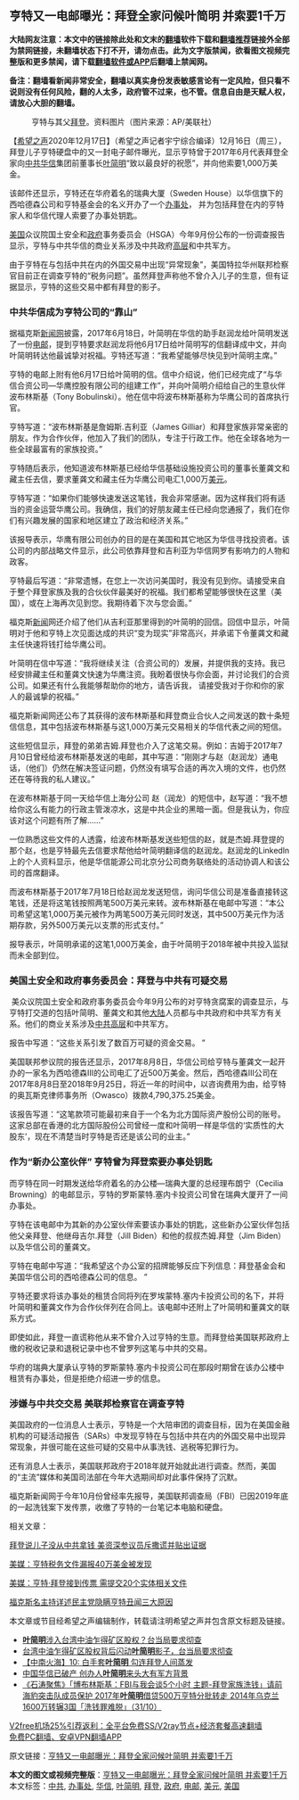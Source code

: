  <h2>亨特又一电邮曝光：拜登全家问候叶简明 并索要1千万</h2> <p class="notice"><b>大陆网友注意：本文中的链接除此处和文末的<a href="https://github.com/bannedbook/fanqiang" >翻墙</a>软件下载和<a href="https://github.com/killgcd/justmysocks/blob/master/README.md">翻墙推荐</a>链接外全部为禁网链接，未翻墙状态下打不开，请勿点击。此为文字版禁闻，欲看图文视频完整版和更多禁闻，请下载<a href="https://github.com/bannedbook/fanqiang">翻墙软件或APP</a>后翻墙上禁闻网。</p><p>备注：翻墙看新闻非常安全，翻墙以真实身份发表敏感言论有一定风险，但只看不说则没有任何风险，翻的人太多，政府管不过来，也不管。信息自由是天赋人权，请放心大胆的翻墙。</b></p>  <div class="entry"> <figure><figcaption>亨特与其父<a href="https://www.bannedbook.org/bnews/tag/%e6%8b%9c%e7%99%bb/" class="st_tag internal_tag" rel="tag" title="标签 拜登 下的日志">拜登</a>。资料图片（图片来源：AP/美联社）</figcaption></figure> <p>【<span class='wp_keywordlink_affiliate'><a href="https://www.soundofhope.org" title="希望之声" target="_blank">希望之声</a></span>2020年12月17日】（希望之声记者宇宁综合编译）12月16日（周三），拜登儿子亨特硬盘中的又一封电子邮件曝光，显示亨特曾于2017年6月代表拜登全家向<a href="https://www.bannedbook.org/bnews/tag/%e4%b8%ad%e5%85%b1/" class="st_tag internal_tag" rel="tag" title="标签 中共 下的日志">中共</a><a href="https://www.bannedbook.org/bnews/tag/%E5%8D%8E%E4%BF%A1/" class="st_tag internal_tag" rel="tag" title="标签 华信 下的日志">华信</a>集团前董事长<a href="https://www.bannedbook.org/bnews/tag/%e5%8f%b6%e7%ae%80%e6%98%8e/" class="st_tag internal_tag" rel="tag" title="标签 叶简明 下的日志">叶简明</a>“致以最良好的祝愿”，并向他索要1,000万美金。</p> <p>该邮件还显示，亨特还在华府着名的瑞典大厦（Sweden House）以华信旗下的西哈德森公司和亨特基金会的名义开办了一个<a href="https://www.bannedbook.org/bnews/tag/%E5%8A%9E%E4%BA%8B%E5%A4%84/" class="st_tag internal_tag" rel="tag" title="标签 办事处 下的日志">办事处</a>， 并为包括拜登在内的亨特家人和华信代理人索要了办事处钥匙。</p> <p><a href="https://www.bannedbook.org/bnews/tag/%e7%be%8e%e5%9b%bd/" class="st_tag internal_tag" rel="tag" title="标签 美国 下的日志">美国</a>众议院国土安全和<a href="https://www.bannedbook.org/bnews/tag/%e6%94%bf%e5%ba%9c/" class="st_tag internal_tag" rel="tag" title="标签 政府 下的日志">政府</a>事务委员会（HSGA）今年9月份公布的一份调查报告显示，亨特与中共华信的商业关系涉及中共政府<span class='wp_keywordlink_affiliate'><a href="https://www.bannedbook.org/bnews/ccpdope/" title="中共高层内幕" target="_blank">高层</a></span>和中共军方。</p> <p>由于亨特在与包括中共在内的外国交易中出现“异常现象”，美国特拉华州联邦检察官目前正在调查亨特的“税务问题”。虽然拜登声称他不曾介入儿子的生意，但有证据显示，亨特的这些交易中都有拜登的影子。</p> <h3>中共华信成为亨特公司的“靠山”</h3> <p>据福克斯<span class='wp_keywordlink_affiliate'><a href="https://www.bannedbook.org/" title="新闻网">新闻网</a></span>披露，2017年6月18日，叶简明在华信的助手赵润龙给叶简明发送了一份<a href="https://www.bannedbook.org/bnews/tag/%E7%94%B5%E9%82%AE/" class="st_tag internal_tag" rel="tag" title="标签 电邮 下的日志">电邮</a>，提到亨特要求赵润龙将他6月17日给叶简明写的信翻译成中文，并向叶简明转达他最诚挚对祝福。亨特还写道：“我希望能够尽快见到叶简明主席。”</p> <p>亨特的电邮上附有他6月17日给叶简明的信。信中介绍说，他们已经完成了“与华信合资公司—华鹰控股有限公司的组建工作”，并向叶简明介绍给自己的生意伙伴波布林斯基（Tony Bobulinski）。他在信中将波布林斯基称为华鹰公司的首席执行官。</p> <p>亨特写道：“波布林斯基是詹姆斯.吉利亚（James Gilliar）和拜登家族非常亲密的朋友。作为合作伙伴，他加入了我们的团队，专注于行政工作。他在全球各地为一些全球最富有的家族投资。”</p> <p>亨特随后表示，他知道波布林斯基已经给华信基础设施投资公司的董事长董龚文和藏主任去信，要求董龚文和藏主任为华鹰公司电汇1,000万<a href="https://www.bannedbook.org/bnews/tag/%e7%be%8e%e5%85%83/" class="st_tag internal_tag" rel="tag" title="标签 美元 下的日志">美元</a>。</p> <p>亨特写道：“如果你们能够快速发送这笔钱，我会非常感谢。因为这样我们将有适当的资金运营华鹰公司。我确信，我们的好朋友藏主任已经向您通报了，我们在你们有兴趣发展的国家和地区建立了政治和经济关系。”</p>  <p>该报导表示，华鹰有限公司创办的目的是在美国和其它地区为华信寻找投资者。该公司的内部战略文件显示，此公司依靠拜登和吉利亚为华信网罗有影响力的人物和政客。 </p> <p>亨特最后写道：“非常遗憾，在您上一次访问美国时，我没有见到你。请接受来自于整个拜登家族及我的合伙伙伴最美好的祝福。我们都希望能够很快在这里（美国），或在上海再次见到您。我期待着下次与您会面。”</p> <p>福克斯<span class='wp_keywordlink_affiliate'><a href="https://www.bannedbook.org/" title="新闻">新闻</a></span>网还介绍了他们从吉利亚那里得到的叶简明的回信。回信中显示，叶简明对于他和亨特上次见面达成的共识“变为现实”非常高兴，并承诺下令董龚文和藏主任快速将钱打给华鹰公司。</p> <p>叶简明在信中写道：“我将继续关注（合资公司的）发展，并提供我的支持。我已经安排藏主任和董龚文快速为华鹰注资。我盼着很快与你会面，并讨论我们的合资公司。如果还有什么我能够帮助你的地方，请告诉我， 请接受我对于你和你的家人的最诚挚的祝福。”</p> <p>福克斯新闻网还公布了其获得的波布林斯基和拜登商业合伙人之间发送的数十条短信信息，其中包括波布林斯基与这1,000万美元交易相关的华信代表之间的短信。</p> <p>这些短信显示，拜登的弟弟吉姆.拜登也介入了这笔交易。例如：吉姆于2017年7月10日曾经给波布林斯基发送的电邮，其中写道：“刚刚才与赵（赵润龙）通电话，（他们）仍然在解决签证问题，仍然没有填写合适的再次入境的文件，也仍然还在等待我的私人建议。”</p> <p>在波布林斯基于同一天给华信上海分公司 赵（润龙）的短信中，赵写道：“我不想给你这么有能力的行政主管泼凉水，这是中共企业的黑暗一面。但是我认为，你应该对这个问题有所了解&#8230;&#8230;”</p> <p>一位熟悉这些文件的人透露，给波布林斯基发送些短信的赵，就是杰姆.拜登提的那个赵，也是亨特最先去信要求帮他给叶简明翻译信的赵润龙。赵润龙的Linkedln上的个人资料显示，他是华信能源公司北京分公司商务联络处的活动协调人和该公司的首席翻译。</p> <p>而波布林斯基于2017年7月18日给赵润龙发送短信，询问华信公司是准备直接转这笔钱，还是将这笔钱按照两笔500万美元来转。波布林斯基在电邮中写道：“本公司希望这笔1,000万美元被作为两笔500万美元同时发送，其中500万美元作为活期存款，另外500万美元以支票的形式支付。”</p>  <p>报导表示，叶简明承诺的这笔1,000万美金，由于叶简明于2018年被中共投入监狱而未全部到位。 </p> <h3>美国土安全和政府事务委员会：拜登与中共有可疑交易</h3> <p> 美众议院国土安全和政府事务委员会今年9月公布的对亨特贪腐案的调查显示，与亨特打交道的包括叶简明、董龚文和其他<span class='wp_keywordlink_affiliate'><a href="https://www.bannedbook.org/" title="大陆" target="_blank">大陆</a></span>人员都与中共政府和中共军方有关系。他们的商业关系涉及<span class='wp_keywordlink_affiliate'><a href="https://www.bannedbook.org/bnews/ccpdope/" title="中共高层" target="_blank">中共高层</a></span>和中共军方。 </p> <p>报告中写道：“这些关系引发了数百万可疑的资金交易。 ”</p> <p>美国联邦参议院的报告还显示，2017年8月8日，华信公司给亨特与董龚文一起开办的一家名为西哈德森III的公司电汇了近500万美金。然后，西哈德森III公司在2017年8月8日至2018年9月25日，将近一年的时间中，以咨询费用为由，给亨特的奥瓦斯克律师事务所（Owasco）拨款4,790,375.25美金。</p> <p>该报告写道：“这笔款项可能最初来自于一个名为北方国际资产股份公司的账号。这家总部在香港的北方国际股份公司曾经一度和叶简明一样是华信的‘实质性的大股东’，现在不清楚当时亨特是否还是该公司的业主。”</p> <h3>作为“新办公室伙伴” 亨特曾为拜登索要办事处钥匙</h3> <p>而亨特在同一时期发送给华府着名的办公楼&#8212;瑞典大厦的总经理布朗宁（Cecilia Browning）的电邮显示，亨特的罗斯蒙特.塞内卡投资公司曾在瑞典大厦开了一间办事处。</p> <p>亨特在该电邮中为其新的办公室伙伴索要该办事处的钥匙，这些新办公室伙伴包括他父亲拜登、他继母吉尔.拜登（Jill Biden）和他的叔叔杰姆.拜登（Jim Biden）以及华信公司的董龚文。</p> <p>亨特在电邮中写道：“我希望这个办公室的招牌能够反应下列信息：拜登基金会和美国华信公司的西哈德森公司的信息。 ”</p> <p>亨特还要求将该办事处的租赁合同将列在罗埃蒙特.塞内卡投资公司的名下，并将叶简明和董龚文作为合作伙伴列在合同上。该电邮中还附上了叶简明和董龚文的联系方式。</p>  <p>即使如此，拜登一直谎称他从来不曾介入过亨特的生意。而拜登给美国联邦政府上缴的税收记录和退税记录中也不曾罗列这笔与中共的交易。</p> <p>华府的瑞典大厦承认亨特的罗斯蒙特.塞内卡投资公司在那段时期曾在该办公楼中租赁有办事处，但是拒绝介绍进一步的信息。</p> <h3>涉嫌与中共交交易 美联邦检察官在调查亨特</h3> <p>美国政府的一位消息人士表示，亨特是一个大陪审团的调查目标，因为在美国金融机构的可疑活动报告（SARs）中发现亨特在与包括中共在内的外国交易中出现异常现象，并很可能在这些可疑的交易中从事洗钱、逃税等犯罪行为。</p> <p>还有消息人士表示，美国联邦政府于2018年就开始就此进行调查。然而，美国的“主流”媒体和美国司法部在今年大选期间却对此事件保持了沉默。</p> <p>福克斯新闻网于今年10月份曾经率先报导，美国联邦调查局（FBI）已因2019年底的一起洗钱案下发传票，收缴了亨特的一台笔记本电脑和硬盘。</p> <p>相关文章：</p> <p><a href="https://www.soundofhope.org/post/902157385">拜登说儿子没从中共拿钱 美资深参议员斥撒谎并贴出证据</a></p> <p><a href="https://www.soundofhope.org/post/453586">美媒：亨特税务文件漏报40万美金被发现</a></p> <p><a href="https://www.soundofhope.org/post/453280">美媒：亨特·拜登接到传票 需提交20个实体相关文件</a></p>  <p><a href="https://www.soundofhope.org/post/452350">福克斯名主持详述民主党隐瞒亨特丑闻三大原因</a></p> <p>本文章或节目经希望之声编辑制作，转载请注明希望之声并包含原文标题及链接。</p> <ul class='op-related-articles' title='相关阅读'> <li><a href='https://www.bannedbook.org/bnews/ssgc/20201129/1438846.html' target='_blank'><b>叶简明</b>涉入台湾中油乍得矿区股权？台当局要求彻查</a></li> <li><a href='https://www.bannedbook.org/bnews/headline/20201128/1438314.html' target='_blank'>台湾中油乍得矿区股权背后闪动<b>叶简明</b>影子，台当局要求彻查</a></li> <li><a href='https://www.bannedbook.org/bnews/comments/20201125/1436697.html' target='_blank'>【中南火海】10: 白手套<b>叶简明</b> 勾连拜登人间蒸发</a></li> <li><a href='https://www.bannedbook.org/bnews/cbnews/20201113/1430415.html' target='_blank'>中国华信已破产 创办人<b>叶简明</b>来头大有军方背景</a></li> <li><a href='https://www.bannedbook.org/bnews/bannedvideo/20201101/1423704.html' target='_blank'>《石涛聚焦》「博布林斯基：FBI与我会谈5个小时 主题-拜登家族洗钱」请前海豹突击队成员保护 2017年<b>叶简明</b>借贷500万亨特分批转走 2014年乌克兰1600万转辗3国「洗钱罪难脱」（31/10）</a></li> </ul> <p class="texttj"> <a href="https://github.com/bannedbook/fanqiang/wiki/V2ray%E6%9C%BA%E5%9C%BA" target="_blank">V2free机场25%引荐返利：全平台免费SS/V2ray节点+经济套餐高速翻墙</a><br/> <a href="https://github.com/bannedbook/fanqiang/wiki/%E7%A6%81%E9%97%BB%E7%BD%91%E5%AE%89%E5%8D%93%E7%BF%BB%E5%A2%99%E6%96%B0%E9%97%BBAPP" target="_blank">免费PC翻墙、安卓VPN翻墙APP</a></p><p>原文链接：<a class="src_link"  href="https://www.soundofhope.org/post/454501" target="_blank">亨特又一电邮曝光：拜登全家问候叶简明 并索要1千万</a></p><a name='sharetosocial'></a>       <div><b>本文的图文或视频完整版</b>：<a href='https://www.bannedbook.org/bnews/comments/20201217/1449841.html'>亨特又一电邮曝光：拜登全家问候叶简明 并索要1千万</a></div>  </div><!--END ENTRY--> <div class="postfooter"> <div>本文标签：<a href="https://www.bannedbook.org/bnews/tag/%e4%b8%ad%e5%85%b1/" rel="tag">中共</a>, <a href="https://www.bannedbook.org/bnews/tag/%E5%8A%9E%E4%BA%8B%E5%A4%84/" rel="tag">办事处</a>, <a href="https://www.bannedbook.org/bnews/tag/%E5%8D%8E%E4%BF%A1/" rel="tag">华信</a>, <a href="https://www.bannedbook.org/bnews/tag/%e5%8f%b6%e7%ae%80%e6%98%8e/" rel="tag">叶简明</a>, <a href="https://www.bannedbook.org/bnews/tag/%e6%8b%9c%e7%99%bb/" rel="tag">拜登</a>, <a href="https://www.bannedbook.org/bnews/tag/%e6%94%bf%e5%ba%9c/" rel="tag">政府</a>, <a href="https://www.bannedbook.org/bnews/tag/%E7%94%B5%E9%82%AE/" rel="tag">电邮</a>, <a href="https://www.bannedbook.org/bnews/tag/%e7%be%8e%e5%85%83/" rel="tag">美元</a>, <a href="https://www.bannedbook.org/bnews/tag/%e7%be%8e%e5%9b%bd/" rel="tag">美国</a></div>  </div><!--END POSTFOOTER--> 